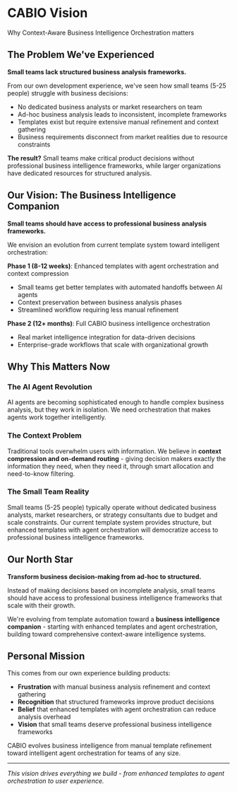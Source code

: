 # CABIO Vision

Why Context-Aware Business Intelligence Orchestration matters

## The Problem We've Experienced

**Small teams lack structured business analysis frameworks.**

From our own development experience, we've seen how small teams (5-25 people) struggle with business decisions:

- No dedicated business analysts or market researchers on team
- Ad-hoc business analysis leads to inconsistent, incomplete frameworks
- Templates exist but require extensive manual refinement and context gathering
- Business requirements disconnect from market realities due to resource constraints

**The result?** Small teams make critical product decisions without professional business intelligence frameworks, while larger organizations have dedicated resources for structured analysis.

## Our Vision: The Business Intelligence Companion

**Small teams should have access to professional business analysis frameworks.**

We envision an evolution from current template system toward intelligent orchestration:

**Phase 1 (8-12 weeks)**: Enhanced templates with agent orchestration and context compression

- Small teams get better templates with automated handoffs between AI agents
- Context preservation between business analysis phases
- Streamlined workflow requiring less manual refinement

**Phase 2 (12+ months)**: Full CABIO business intelligence orchestration

- Real market intelligence integration for data-driven decisions
- Enterprise-grade workflows that scale with organizational growth

## Why This Matters Now

### The AI Agent Revolution

AI agents are becoming sophisticated enough to handle complex business analysis, but they work in isolation. We need orchestration that makes agents work together intelligently.

### The Context Problem  

Traditional tools overwhelm users with information. We believe in **context compression and on-demand routing** - giving decision makers exactly the information they need, when they need it, through smart allocation and need-to-know filtering.

### The Small Team Reality

Small teams (5-25 people) typically operate without dedicated business analysts, market researchers, or strategy consultants due to budget and scale constraints. Our current template system provides structure, but enhanced templates with agent orchestration will democratize access to professional business intelligence frameworks.

## Our North Star

**Transform business decision-making from ad-hoc to structured.**

Instead of making decisions based on incomplete analysis, small teams should have access to professional business intelligence frameworks that scale with their growth.

We're evolving from template automation toward a **business intelligence companion** - starting with enhanced templates and agent orchestration, building toward comprehensive context-aware intelligence systems.

## Personal Mission

This comes from our own experience building products:

- **Frustration** with manual business analysis refinement and context gathering
- **Recognition** that structured frameworks improve product decisions
- **Belief** that enhanced templates with agent orchestration can reduce analysis overhead
- **Vision** that small teams deserve professional business intelligence frameworks

CABIO evolves business intelligence from manual template refinement toward intelligent agent orchestration for teams of any size.

---

*This vision drives everything we build - from enhanced templates to agent orchestration to user experience.*
